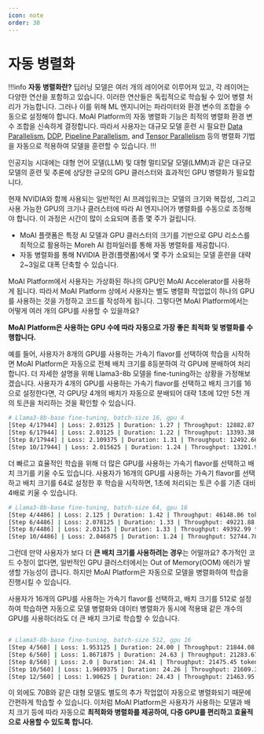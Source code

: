 ```yaml
---
icon: note
order: 30
---
```


# 자동 병렬화

!!!info **자동 병렬화란?** 
딥러닝 모델은 여러 개의 레이어로 이루어져 있고, 각 레이어는 다양한 연산을 포함하고 있습니다. 이러한 연산들은 독립적으로 학습될 수 있어 병렬 처리가 가능합니다. 그러나 이를 위해 ML 엔지니어는 파라미터와 환경 변수의 조합을 수동으로 설정해야 합니다.
MoAI Platform의 자동 병렬화 기능은 최적의 병렬화 환경 변수 조합을 신속하게 결정합니다.
따라서 사용자는 대규모 모델 훈련 시 필요한 [Data Parallelism](https://pytorch.org/docs/stable/generated/torch.nn.DataParallel.html), [DDP](https://pytorch.org/tutorials/intermediate/ddp_tutorial.html), [Pipeline Parallelism](https://pytorch.org/docs/stable/pipeline.html), and [Tensor Parallelism](https://pytorch.org/tutorials/intermediate/TP_tutorial.html) 등의 병렬화 기법을 자동으로 적용하여 모델을 훈련할 수 있습니다.
!!!

인공지능 시대에는 대형 언어 모델(LLM) 및 대형 멀티모달 모델(LMM)과 같은 대규모 모델의 훈련 및 추론에 상당한 규모의 GPU 클러스터와 효과적인 GPU 병렬화가 필요합니다. 

현재 NVIDIA와 함께 사용되는 일반적인 AI 프레임워크는 모델의 크기와 복잡성, 그리고 사용 가능한 GPU의 크기나 클러스터에 따라 AI 엔지니어가 병렬화를 수동으로 조정해야 합니다. 이 과정은 시간이 많이 소요되며 종종 몇 주가 걸립니다.

- MoAI 플랫폼은 특정 AI 모델과 GPU 클러스터의 크기를 기반으로 GPU 리소스를 최적으로 활용하는 Moreh AI 컴파일러를 통해 자동 병렬화를 제공합니다.
- 자동 병렬화를 통해 NVIDIA 환경(플랫폼)에서 몇 주가 소요되는 모델 훈련을 대략 2~3일로 대폭 단축할 수 있습니다.


MoAI Platform에서 사용자는 가상화된 하나의 GPU인 MoAI Accelerator를 사용하게 됩니다. 따라서 MoAI Platform 상에서 사용자는 별도 병렬화 작업없이 하나의 GPU를 사용하는 것을 가정하고 코드를 작성하게 됩니다. 그렇다면 MoAI Platform에서는 어떻게 여러 개의 GPU를 사용할 수 있을까요?

**MoAI Platform은 사용하는 GPU 수에 따라 자동으로 가장 좋은 최적화 및 병렬화를 수행합니다.** 

예를 들어, 사용자가 8개의 GPU를 사용하는 가속기 flavor를 선택하여 학습을 시작하면 MoAI Platform은 자동으로 전체 배치 크기를 8등분하여 각 GPU에 분배하여 처리합니다. 더 자세한 설명을 위해 Llama3-8b 모델을 fine-tuning하는 상황을 가정해보겠습니다. 사용자가 4개의 GPU를 사용하는 가속기 flavor를 선택하고 배치 크기를 16으로 설정한다면, 각 GPU당 4개의 배치가 자동으로 분배되어 대략 1초에 12만 5천 개의 토큰을 처리하는 것을 확인할 수 있습니다.

```bash
# Llama3-8b-base fine-tuning, batch-size 16, gpu 4
[Step 4/17944] | Loss: 2.03125 | Duration: 1.27 | Throughput: 12882.87 tokens/sec
[Step 6/17944] | Loss: 2.03125 | Duration: 1.22 | Throughput: 13393.38 tokens/sec
[Step 8/17944] | Loss: 2.109375 | Duration: 1.31 | Throughput: 12492.66 tokens/sec
[Step 10/17944] | Loss: 2.015625 | Duration: 1.24 | Throughput: 13201.98 tokens/sec
```

더 빠르고 효율적인 학습을 위해 더 많은 GPU를 사용하는 가속기 flavor를 선택하고 배치 크기를 키울 수도 있습니다. 사용자가 16개의 GPU를 사용하는 가속기 flavor를 선택하고 배치 크기를 64로 설정한 후 학습을 시작하면, 1초에 처리되는 토큰 수를 기존 대비 4배로 키울 수 있습니다.

```bash
# Llama3-8b-base fine-tuning, batch-size 64, gpu 16
[Step 4/4486] | Loss: 2.125 | Duration: 1.42 | Throughput: 46148.86 tokens/sec
[Step 6/4486] | Loss: 2.078125 | Duration: 1.33 | Throughput: 49221.88 tokens/sec
[Step 8/4486] | Loss: 2.03125 | Duration: 1.33 | Throughput: 49392.99 tokens/sec
[Step 10/4486] | Loss: 2.046875 | Duration: 1.24 | Throughput: 52744.78 tokens/sec
```

그런데 만약 사용자가 보다 더 **큰 배치 크기를 사용하려는 경우**는 어떨까요? 추가적인 코드 수정이 없다면, 일반적인 GPU 클러스터에서는 Out of Memory(OOM) 에러가 발생할 가능성이 큽니다. 하지만 MoAI Platform은 자동으로 모델을 병렬화하여 학습을 진행시킬 수 있습니다.

사용자가 16개의 GPU를 사용하는 가속기 flavor를 선택하고, 배치 크기를 512로 설정하여 학습하면 자동으로 모델 병렬화와 데이터 병렬화가 동시에 적용돼 같은 개수의 GPU를 사용하더라도 더 큰 배치 크기로 학습할 수 있습니다.

```bash

# Llama3-8b-base fine-tuning, batch-size 512, gpu 16
[Step 4/560] | Loss: 1.953125 | Duration: 24.00 | Throughput: 21844.08 tokens/sec
[Step 6/560] | Loss: 1.8671875 | Duration: 24.63 | Throughput: 21283.67 tokens/sec
[Step 8/560] | Loss: 2.0 | Duration: 24.41 | Throughput: 21475.45 tokens/sec
[Step 10/560] | Loss: 1.9609375 | Duration: 24.26 | Throughput: 21609.36 tokens/sec
[Step 12/560] | Loss: 1.90625 | Duration: 24.43 | Throughput: 21463.95 tokens/sec
```

이 외에도 70B와 같은 대형 모델도 별도의 추가 작업없이 자동으로 병렬화되기 때문에 간편하게 학습할 수 있습니다. 이처럼 MoAI Platform은 사용자가 사용하는 모델과 배치 크기 등에 따라 자동으로 **최적화와 병렬화를 제공하여, 다중 GPU를 편리하고 효율적으로 사용할 수 있도록 합니다.**
